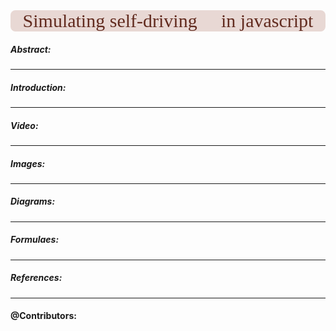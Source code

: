 <center style=
    "
    background-color:   #e8d8d4 ;
    border-radius:8px;
    color: #622b1f ;
    font-size:30px;
    font-family:cursive;
    "
> Simulating self-driving 🚗 in javascript
</center>

##### Abstract:

---

##### Introduction:

---

##### Video:


---

##### Images:


---

##### Diagrams:


---

##### Formulaes:


---

##### References:



---

#### @Contributors:
